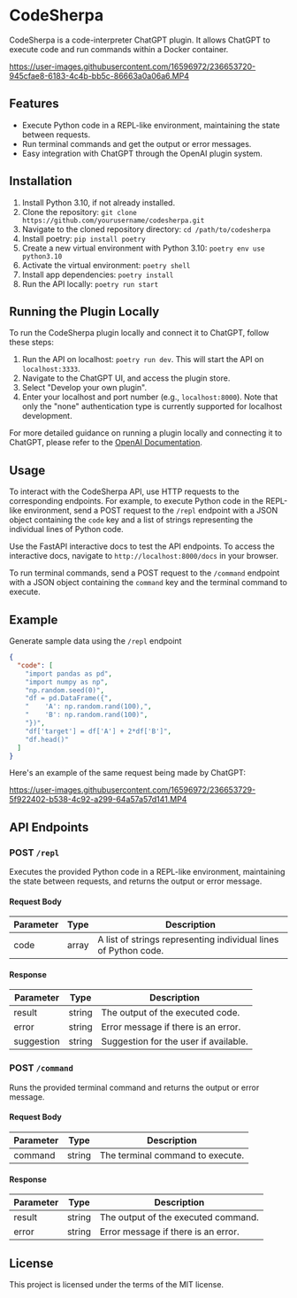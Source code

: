 # CodeSherpa

CodeSherpa is a code-interpreter ChatGPT plugin. It allows ChatGPT to execute code and run commands within a Docker container.


https://user-images.githubusercontent.com/16596972/236653720-945cfae8-6183-4c4b-bb5c-86663a0a06a6.MP4

## Features

- Execute Python code in a REPL-like environment, maintaining the state between requests.
- Run terminal commands and get the output or error messages.
- Easy integration with ChatGPT through the OpenAI plugin system.

## Installation

1. Install Python 3.10, if not already installed.
2. Clone the repository: `git clone https://github.com/yourusername/codesherpa.git`
3. Navigate to the cloned repository directory: `cd /path/to/codesherpa`
4. Install poetry: `pip install poetry`
5. Create a new virtual environment with Python 3.10: `poetry env use python3.10`
6. Activate the virtual environment: `poetry shell`
7. Install app dependencies: `poetry install`
8. Run the API locally: `poetry run start`
   
## Running the Plugin Locally

To run the CodeSherpa plugin locally and connect it to ChatGPT, follow these steps:

1. Run the API on localhost: `poetry run dev`. This will start the API on `localhost:3333`.
2. Navigate to the ChatGPT UI, and access the plugin store.
3. Select "Develop your own plugin".
4. Enter your localhost and port number (e.g., `localhost:8000`). Note that only the "none" authentication type is currently supported for localhost development.

For more detailed guidance on running a plugin locally and connecting it to ChatGPT, please refer to the [OpenAI Documentation](https://platform.openai.com/docs/plugins/getting-started/running-a-plugin).


## Usage

To interact with the CodeSherpa API, use HTTP requests to the corresponding endpoints. For example, to execute Python code in the REPL-like environment, send a POST request to the `/repl` endpoint with a JSON object containing the `code` key and a list of strings representing the individual lines of Python code.

Use the FastAPI interactive docs to test the API endpoints. To access the interactive docs, navigate to `http://localhost:8000/docs` in your browser.

To run terminal commands, send a POST request to the `/command` endpoint with a JSON object containing the `command` key and the terminal command to execute.

## Example
Generate sample data using the `/repl` endpoint

```json
{
  "code": [
    "import pandas as pd",
    "import numpy as np",
    "np.random.seed(0)",
    "df = pd.DataFrame({",
    "    'A': np.random.rand(100),",
    "    'B': np.random.rand(100)",
    "})",
    "df['target'] = df['A'] + 2*df['B']",
    "df.head()"
  ]
}
```
Here's an example of the same request being made by ChatGPT:


https://user-images.githubusercontent.com/16596972/236653729-5f922402-b538-4c92-a299-64a57a57d141.MP4



## API Endpoints

### POST `/repl`

Executes the provided Python code in a REPL-like environment, maintaining the state between requests, and returns the output or error message.

#### Request Body

| Parameter | Type  | Description                                                      |
|-----------|-------|------------------------------------------------------------------|
| code      | array | A list of strings representing individual lines of Python code. |

#### Response

| Parameter | Type   | Description                           |
|-----------|--------|---------------------------------------|
| result    | string | The output of the executed code.      |
| error     | string | Error message if there is an error.   |
| suggestion| string | Suggestion for the user if available. |

### POST `/command`

Runs the provided terminal command and returns the output or error message.

#### Request Body

| Parameter | Type   | Description                      |
|-----------|--------|----------------------------------|
| command   | string | The terminal command to execute. |

#### Response

| Parameter | Type   | Description                           |
|-----------|--------|---------------------------------------|
| result    | string | The output of the executed command.   |
| error     | string | Error message if there is an error.   |


## License

This project is licensed under the terms of the MIT license.
